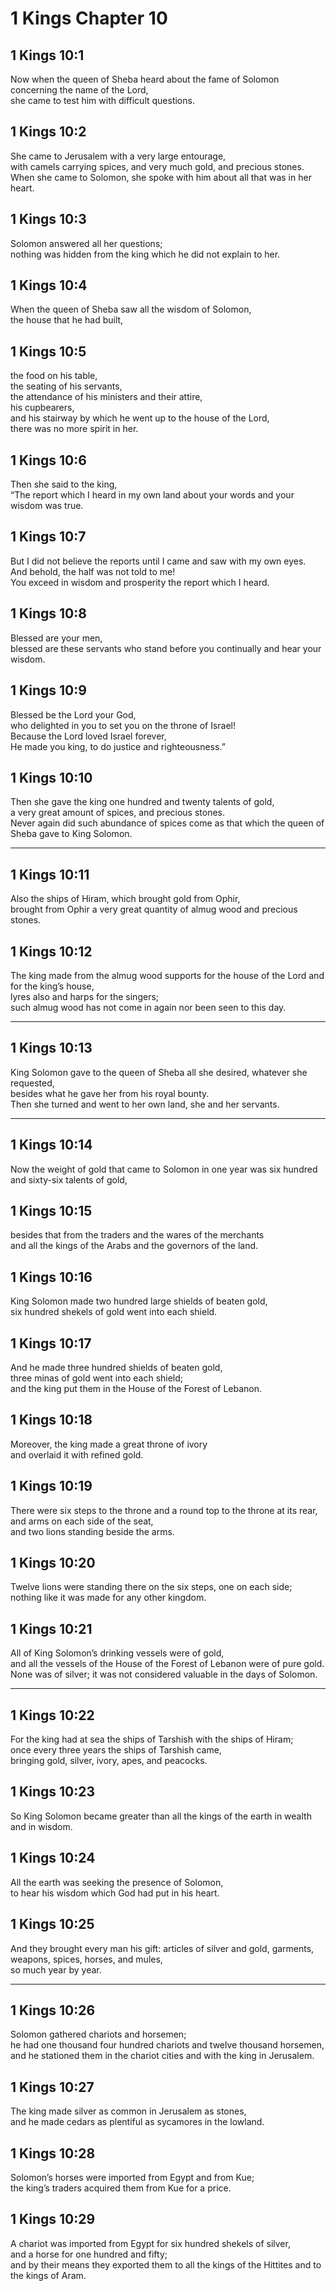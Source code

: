 # 1 Kings Chapter 10

## 1 Kings 10:1

Now when the queen of Sheba heard about the fame of Solomon concerning the name of the Lord,  
she came to test him with difficult questions.

## 1 Kings 10:2

She came to Jerusalem with a very large entourage,  
with camels carrying spices, and very much gold, and precious stones.  
When she came to Solomon, she spoke with him about all that was in her heart.

## 1 Kings 10:3

Solomon answered all her questions;  
nothing was hidden from the king which he did not explain to her.

## 1 Kings 10:4

When the queen of Sheba saw all the wisdom of Solomon,  
the house that he had built,

## 1 Kings 10:5

the food on his table,  
the seating of his servants,  
the attendance of his ministers and their attire,  
his cupbearers,  
and his stairway by which he went up to the house of the Lord,  
there was no more spirit in her.

## 1 Kings 10:6

Then she said to the king,  
“The report which I heard in my own land about your words and your wisdom was true.

## 1 Kings 10:7

But I did not believe the reports until I came and saw with my own eyes.  
And behold, the half was not told to me!  
You exceed in wisdom and prosperity the report which I heard.

## 1 Kings 10:8

Blessed are your men,  
blessed are these servants who stand before you continually and hear your wisdom.

## 1 Kings 10:9

Blessed be the Lord your God,  
who delighted in you to set you on the throne of Israel!  
Because the Lord loved Israel forever,  
He made you king, to do justice and righteousness.”

## 1 Kings 10:10

Then she gave the king one hundred and twenty talents of gold,  
a very great amount of spices, and precious stones.  
Never again did such abundance of spices come as that which the queen of Sheba gave to King Solomon.

---

## 1 Kings 10:11

Also the ships of Hiram, which brought gold from Ophir,  
brought from Ophir a very great quantity of almug wood and precious stones.

## 1 Kings 10:12

The king made from the almug wood supports for the house of the Lord and for the king’s house,  
lyres also and harps for the singers;  
such almug wood has not come in again nor been seen to this day.

---

## 1 Kings 10:13

King Solomon gave to the queen of Sheba all she desired, whatever she requested,  
besides what he gave her from his royal bounty.  
Then she turned and went to her own land, she and her servants.

---

## 1 Kings 10:14

Now the weight of gold that came to Solomon in one year was six hundred and sixty-six talents of gold,

## 1 Kings 10:15

besides that from the traders and the wares of the merchants  
and all the kings of the Arabs and the governors of the land.

## 1 Kings 10:16

King Solomon made two hundred large shields of beaten gold,  
six hundred shekels of gold went into each shield.

## 1 Kings 10:17

And he made three hundred shields of beaten gold,  
three minas of gold went into each shield;  
and the king put them in the House of the Forest of Lebanon.

## 1 Kings 10:18

Moreover, the king made a great throne of ivory  
and overlaid it with refined gold.

## 1 Kings 10:19

There were six steps to the throne and a round top to the throne at its rear,  
and arms on each side of the seat,  
and two lions standing beside the arms.

## 1 Kings 10:20

Twelve lions were standing there on the six steps, one on each side;  
nothing like it was made for any other kingdom.

## 1 Kings 10:21

All of King Solomon’s drinking vessels were of gold,  
and all the vessels of the House of the Forest of Lebanon were of pure gold.  
None was of silver; it was not considered valuable in the days of Solomon.

---

## 1 Kings 10:22

For the king had at sea the ships of Tarshish with the ships of Hiram;  
once every three years the ships of Tarshish came,  
bringing gold, silver, ivory, apes, and peacocks.

## 1 Kings 10:23

So King Solomon became greater than all the kings of the earth in wealth and in wisdom.

## 1 Kings 10:24

All the earth was seeking the presence of Solomon,  
to hear his wisdom which God had put in his heart.

## 1 Kings 10:25

And they brought every man his gift: articles of silver and gold, garments, weapons, spices, horses, and mules,  
so much year by year.

---

## 1 Kings 10:26

Solomon gathered chariots and horsemen;  
he had one thousand four hundred chariots and twelve thousand horsemen,  
and he stationed them in the chariot cities and with the king in Jerusalem.

## 1 Kings 10:27

The king made silver as common in Jerusalem as stones,  
and he made cedars as plentiful as sycamores in the lowland.

## 1 Kings 10:28

Solomon’s horses were imported from Egypt and from Kue;  
the king’s traders acquired them from Kue for a price.

## 1 Kings 10:29

A chariot was imported from Egypt for six hundred shekels of silver,  
and a horse for one hundred and fifty;  
and by their means they exported them to all the kings of the Hittites and to the kings of Aram.
